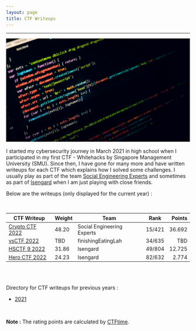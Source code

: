 ```yaml
---
layout: page
title: CTF Writeups
---
```

<hr/>

![CTF Writeups Main Page](/assets/img/ctfImages/misc/homePageImage.png)

I started my cybersecurity journey in March 2021 in high school when I participated in my first CTF - Whitehacks by Singapore Management University (SMU). Since then, I have gone for many more and have written writeups for each CTF which explains how I solved some challenges. I usually play as part of the team <a href="https://ctftime.org/team/151372" target="_blank">Social Engineering Experts</a> and sometimes as part of <a href="https://ctftime.org/team/78268" target="_blank">Isengard</a> when I am just playing with close friends.

Below are the writeups (only displayed for the current year) :

<br/>

| CTF Writeup | Weight | Team | Rank | Points | 
| ------------- |  --- | --- | ------ | -----: |
|[Crypto CTF 2022](https://angmar2722.github.io/CTFwriteups/2022/vsctf2022/) | 48.20 | Social Engineering Experts	 | 15/421 | 36.692 |
|[vsCTF 2022](https://angmar2722.github.io/CTFwriteups/2022/vsctf2022/) | TBD | finishingEatingLah	 | 34/635 | TBD |
|[HSCTF 9 2022](https://angmar2722.github.io/CTFwriteups/2022/hsctf2022/) | 31.86 | Isengard | 49/804 | 12.725 |
|[Hero CTF 2022](https://angmar2722.github.io/CTFwriteups/2022/hero2022/) | 24.23 | Isengard | 82/632 | 2.774 |

<br/>

<br/>

Directory for CTF writeups for previous years :

- <a href="https://angmar2722.github.io/CTFwriteups/YearList/2021/">2021</a>

<br/>

**Note :** The rating points are calculated by <a href="https://ctftime.org/rating-formula/" target="_blank">CTFtime</a>.

<!-- **Note :** My writeups for when I play a CTF completely on my own can be found <a href="https://angmar2722.github.io/CTFwriteups/oneOffOrSoloWriteups" target="_blank">here</a>. -->



